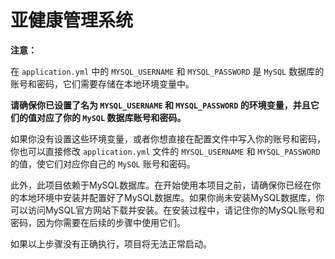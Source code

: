 # 亚健康管理系统

**注意：**

在 `application.yml` 中的 `MYSQL_USERNAME` 和 `MYSQL_PASSWORD` 是 `MySQL` 数据库的账号和密码，它们需要存储在本地环境变量中。

__请确保你已设置了名为 `MYSQL_USERNAME` 和 `MYSQL_PASSWORD` 的环境变量，并且它们的值对应了你的 `MySQL` 数据库账号和密码。__

如果你没有设置这些环境变量，或者你想直接在配置文件中写入你的账号和密码，你也可以直接修改 `application.yml` 文件的 `MYSQL_USERNAME` 和 `MYSQL_PASSWORD` 的值，使它们对应你自己的 `MySQL` 账号和密码。

此外，此项目依赖于MySQL数据库。在开始使用本项目之前，请确保你已经在你的本地环境中安装并配置好了MySQL数据库。如果你尚未安装MySQL数据库，你可以访问MySQL官方网站下载并安装。在安装过程中，请记住你的MySQL账号和密码，因为你需要在后续的步骤中使用它们。

如果以上步骤没有正确执行，项目将无法正常启动。